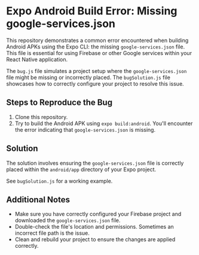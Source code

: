 # Expo Android Build Error: Missing google-services.json

This repository demonstrates a common error encountered when building Android APKs using the Expo CLI: the missing `google-services.json` file. This file is essential for using Firebase or other Google services within your React Native application.

The `bug.js` file simulates a project setup where the `google-services.json` file might be missing or incorrectly placed. The `bugSolution.js` file showcases how to correctly configure your project to resolve this issue.

## Steps to Reproduce the Bug

1. Clone this repository.
2. Try to build the Android APK using `expo build:android`.  You'll encounter the error indicating that `google-services.json` is missing.

## Solution

The solution involves ensuring the `google-services.json` file is correctly placed within the `android/app` directory of your Expo project.

See `bugSolution.js` for a working example.

## Additional Notes

- Make sure you have correctly configured your Firebase project and downloaded the `google-services.json` file.
- Double-check the file's location and permissions.  Sometimes an incorrect file path is the issue.
- Clean and rebuild your project to ensure the changes are applied correctly.